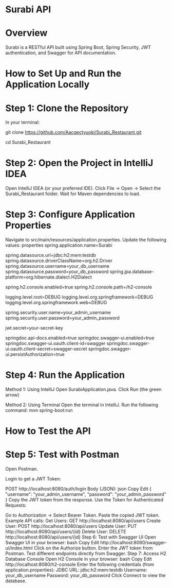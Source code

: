 # Surabi API

# Overview
Surabi is a RESTful API built using Spring Boot, Spring Security, JWT authentication, and Swagger for API documentation.

# How to Set Up and Run the Application Locally

# Step 1: Clone the Repository
In your terminal:

git clone https://github.com/Aacgectyuoki/Surabi_Restaurant.git

cd Surabi_Restaurant

# Step 2: Open the Project in IntelliJ IDEA
Open IntelliJ IDEA (or your preferred IDE).
Click File → Open → Select the Surabi_Restaurant folder.
Wait for Maven dependencies to load.

# Step 3: Configure Application Properties
Navigate to src/main/resources/application.properties.
Update the following values:
properties
spring.application.name=Surabi

spring.datasource.url=jdbc:h2:mem:testdb
spring.datasource.driverClassName=org.h2.Driver
spring.datasource.username=your_db_username
spring.datasource.password=your_db_password
spring.jpa.database-platform=org.hibernate.dialect.H2Dialect

spring.h2.console.enabled=true
spring.h2.console.path=/h2-console

logging.level.root=DEBUG
logging.level.org.springframework=DEBUG
logging.level.org.springframework.web=DEBUG

spring.security.user.name=your_admin_username
spring.security.user.password=your_admin_password

jwt.secret=your-secret-key

springdoc.api-docs.enabled=true
springdoc.swagger-ui.enabled=true
springdoc.swagger-ui.oauth.client-id=swagger
springdoc.swagger-ui.oauth.client-secret=swagger-secret
springdoc.swagger-ui.persistAuthorization=true

# Step 4: Run the Application
Method 1: Using IntelliJ
Open SurabiApplication.java.
Click Run (the green arrow)

Method 2: Using Terminal
Open the terminal in IntelliJ.
Run the following command:
mvn spring-boot:run

# How to Test the API
# Step 5: Test with Postman
Open Postman.

Login to get a JWT Token:

POST http://localhost:8080/auth/login
Body (JSON):
json
Copy
Edit
{
  "username": "your_admin_username",
  "password": "your_admin_password"
}
Copy the JWT token from the response.
Use the Token for Authenticated Requests:

Go to Authorization → Select Bearer Token.
Paste the copied JWT token.
Example API calls:
Get Users: GET http://localhost:8080/api/users
Create User: POST http://localhost:8080/api/users
Update User: PUT http://localhost:8080/api/users/{id}
Delete User: DELETE http://localhost:8080/api/users/{id}
Step 6: Test with Swagger UI
Open Swagger UI in your browser:
bash
Copy
Edit
http://localhost:8080/swagger-ui/index.html
Click on the Authorize button.
Enter the JWT token from Postman.
Test different endpoints directly from Swagger.
Step 7: Access H2 Database Console
Open H2 Console in your browser:
bash
Copy
Edit
http://localhost:8080/h2-console
Enter the following credentials (from application.properties):
JDBC URL: jdbc:h2:mem:testdb
Username: your_db_username
Password: your_db_password
Click Connect to view the database.
